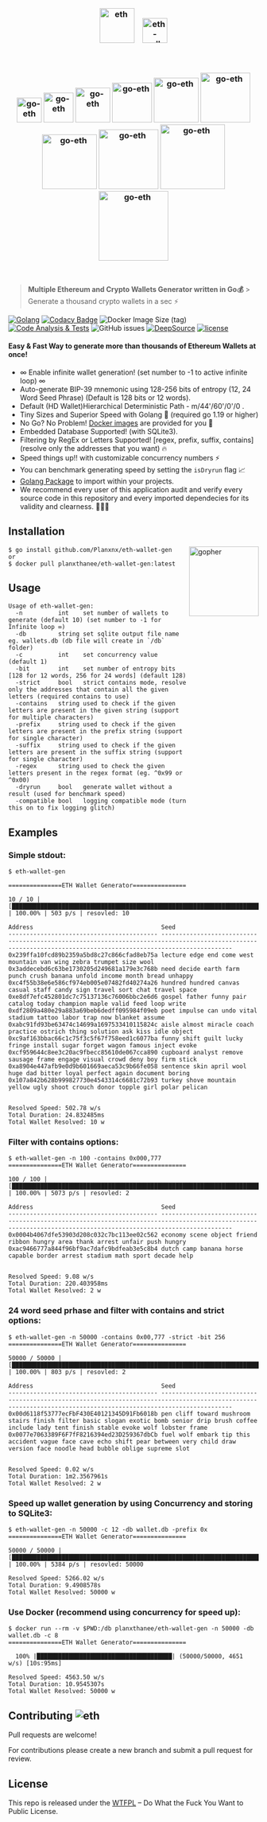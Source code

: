 <br>
<h3 align="center">
  
  <img src="https://user-images.githubusercontent.com/37617738/120125455-13de3a00-c1e3-11eb-9a51-707e2dcefdaa.png" alt="eth" height="70" />
   &nbsp&nbsp
  <img src="https://user-images.githubusercontent.com/37617738/120122724-aaefc580-c1d4-11eb-9343-234eb8fb3ab9.png" alt="eth-wallet-gen" height="50" />
</h3>
<br/>
<h3 align="center">
  <img src="https://user-images.githubusercontent.com/37617738/120087436-1886ed80-c112-11eb-945f-8065957a1dd0.png" alt="go-eth" height="50" />
  <img src="https://user-images.githubusercontent.com/37617738/120087436-1886ed80-c112-11eb-945f-8065957a1dd0.png" alt="go-eth" height="60" />
  <img src="https://user-images.githubusercontent.com/37617738/120087436-1886ed80-c112-11eb-945f-8065957a1dd0.png" alt="go-eth" height="70" />
  <img src="https://user-images.githubusercontent.com/37617738/120087436-1886ed80-c112-11eb-945f-8065957a1dd0.png" alt="go-eth" height="80" />
  <img src="https://user-images.githubusercontent.com/37617738/120087436-1886ed80-c112-11eb-945f-8065957a1dd0.png" alt="go-eth" height="90" />
  <img src="https://user-images.githubusercontent.com/37617738/120087436-1886ed80-c112-11eb-945f-8065957a1dd0.png" alt="go-eth" height="100" />
  <img src="https://user-images.githubusercontent.com/37617738/120087436-1886ed80-c112-11eb-945f-8065957a1dd0.png" alt="go-eth" height="110" />
  <img src="https://user-images.githubusercontent.com/37617738/120087436-1886ed80-c112-11eb-945f-8065957a1dd0.png" alt="go-eth" height="120" />
  <img src="https://user-images.githubusercontent.com/37617738/120087436-1886ed80-c112-11eb-945f-8065957a1dd0.png" alt="go-eth" height="130" />
  <img src="https://user-images.githubusercontent.com/37617738/120087436-1886ed80-c112-11eb-945f-8065957a1dd0.png" alt="go-eth" height="140" />
</h3>
<br>

> **Multiple Ethereum and Crypto Wallets Generator written in Go💰** > <br>Generate a thousand crypto wallets in a sec ⚡️

[![Golang](https://badges.aleen42.com/src/golang.svg)](https://golang.org/)
[![Codacy Badge](https://app.codacy.com/project/badge/Grade/1d765b63df4b4266bdcf653d5a024458)](https://www.codacy.com/gh/Planxnx/eth-wallet-gen/dashboard?utm_source=github.com&utm_medium=referral&utm_content=Planxnx/eth-wallet-gen&utm_campaign=Badge_Grade)
![Docker Image Size (tag)](https://img.shields.io/docker/image-size/planxthanee/eth-wallet-gen/latest)
[![Code Analysis & Tests](https://github.com/Planxnx/eth-wallet-gen/actions/workflows/code-analysis.yml/badge.svg)](https://github.com/Planxnx/eth-wallet-gen/actions/workflows/code-analysis.yml)
![GitHub issues](https://img.shields.io/github/issues/Planxnx/eth-wallet-gen)
[![DeepSource](https://deepsource.io/gh/Planxnx/eth-wallet-gen.svg/?label=active+issues)](https://deepsource.io/gh/Planxnx/eth-wallet-gen/?ref=repository-badge)
[![license](https://img.shields.io/badge/license-WTFPL%20--%20Do%20What%20the%20Fuck%20You%20Want%20to%20Public%20License-green.svg)](https://github.com/Planxnx/eth-wallet-gen/blob/main/LICENSE)

#### Easy & Fast Way to generate more than thousands of Ethereum Wallets at once!

- ∞ Enable infinite wallet generation! (set number to -1 to active infinite loop) ∞
- Auto-generate BIP-39 mnemonic using 128-256 bits of entropy (12, 24 Word Seed Phrase) (Default is 128 bits or 12 words).
- Default (HD Wallet)Hierarchical Deterministic Path - m/44'/60'/0'/0 .
- Tiny Sizes and Superior Speed with Golang 🚀 (required go 1.19 or higher)
- No Go? No Problem! [Docker images](https://hub.docker.com/r/planxthanee/eth-wallet-gen) are provided for you 🐳
- Embedded Database Supported! (with SQLite3).
- Filtering by RegEx or Letters Supported! [regex, prefix, suffix, contains] (resolve only the addresses that you want) 🔥
- Speed things up!! with customizable concurrency numbers ⚡️
- You can benchmark generating speed by setting the `isDryrun` flag 📈
- [Golang Package](https://github.com/Planxnx/eth-wallet-gen/blob/main/generator) to import within your projects.
- We recommend every user of this application audit and verify every source code in this repository and every imported dependecies for its validity and clearness. 👮🏻‍♂️

## Installation

<img  align="right" src="https://user-images.githubusercontent.com/37617738/120122855-b1cb0800-c1d5-11eb-9502-8d64bb275337.png" height="140" alt="gopher" />

```console
$ go install github.com/Planxnx/eth-wallet-gen
or
$ docker pull planxthanee/eth-wallet-gen:latest
```

## Usage

```console
Usage of eth-wallet-gen:
  -n          int    set number of wallets to generate (default 10) (set number to -1 for Infinite loop ∞)
  -db         string set sqlite output file name eg. wallets.db (db file will create in `/db` folder)
  -c          int    set concurrency value (default 1)
  -bit        int    set number of entropy bits [128 for 12 words, 256 for 24 words] (default 128)
  -strict     bool   strict contains mode, resolve only the addresses that contain all the given letters (required contains to use)
  -contains   string used to check if the given letters are present in the given string (support for multiple characters)
  -prefix     string used to check if the given letters are present in the prefix string (support for single character)
  -suffix     string used to check if the given letters are present in the suffix string (support for single character)
  -regex      string used to check the given letters present in the regex format (eg. ^0x99 or ^0x00)
  -dryrun     bool   generate wallet without a result (used for benchmark speed)
  -compatible bool   logging compatible mode (turn this on to fix logging glitch)
```

## Examples

### **Simple stdout:**

```console
$ eth-wallet-gen

===============ETH Wallet Generator===============

10 / 10 | [█████████████████████████████████████████████████████████████████████████████████████████████████████████████████████████████████████] | 100.00% | 503 p/s | resovled: 10

Address                                    Seed
------------------------------------------ ----------------------------------------------------------------------------------------------------------------------------------------------------------------
0x239ffa10fcd89b2359a5bd8c27c866cfad8eb75a lecture edge end come west mountain van wing zebra trumpet size wool
0x3addecebd6c63be1730205d249681a179e3c768b need decide earth farm punch crush banana unfold income month bread unhappy
0xc4f55b38e6e586cf974eb005e07482fd40274a26 hundred hundred canvas casual staff candy sign travel sort chat travel space
0xe8df7efc452801dc7c75137136c76006bbc2e6d6 gospel father funny pair catalog today champion maple valid feed loop write
0xdf2809a480e29a883a69beb6dedff095984f09eb poet impulse can undo vital stadium tattoo labor trap now blanket assume
0xabc91fd93be63474c14699a1697533410115824c aisle almost miracle coach practice ostrich thing solution ask kiss idle object
0xc9af163bbac66c1c75f3c5f67f758eed1c6077ba funny shift guilt lucky fringe install sugar forget wagon famous inject evoke
0xcf959644c8ee3c20ac9fbecc85610de067cca890 cupboard analyst remove sausage frame engage visual crowd deny boy firm stick
0xa8904e447afb9e0d9b601669aeca53c9b66fe058 sentence skin april wool huge dad bitter loyal perfect again document boring
0x107a842b628b999827730e4543314c6681c72b93 turkey shove mountain yellow ugly shoot crouch donor topple girl polar pelican


Resolved Speed: 502.78 w/s
Total Duration: 24.832485ms
Total Wallet Resolved: 10 w

```

### **Filter with contains options:**

```console
$ eth-wallet-gen -n 100 -contains 0x000,777
===============ETH Wallet Generator===============

100 / 100 | [██████████████████████████████████████████████████████████████████████████████████████████████████████████████████████████████] | 100.00% | 5073 p/s | resovled: 2

Address                                    Seed
------------------------------------------ ----------------------------------------------------------------------------------------------------------------------------------------------------------------
0x0004b4067dfe53903d208c032c7bc113ee02c562 economy scene object friend ribbon hungry area thank arrest unfair push hungry
0xac9466777a844f96bf9ac7dafc9bdfeab3e5c8b4 dutch camp banana horse capable border arrest stadium math sport decade help


Resolved Speed: 9.08 w/s
Total Duration: 220.403958ms
Total Wallet Resolved: 2 w
```

### **24 word seed prhase and filter with contains and strict options:**

```console
$ eth-wallet-gen -n 50000 -contains 0x00,777 -strict -bit 256
===============ETH Wallet Generator===============

50000 / 50000 | [██████████████████████████████████████████████████████████████████████████████████████████████████████████████████████████████] | 100.00% | 803 p/s | resovled: 2

Address                                    Seed
------------------------------------------ ----------------------------------------------------------------------------------------------------------------------------------------------------------------
0x00d6118f53777ecFbF430E40121345D91Fb6018b pen cliff toward mushroom stairs finish filter basic slogan exotic bomb senior drip brush coffee include lady tent finish stable evoke wolf lobster frame
0x0077e7063389F6F7fF8216394ed23D259367dbCb fuel wolf embark tip this accident vague face cave echo shift pear between very child draw version face noodle head bubble oblige supreme slot


Resolved Speed: 0.02 w/s
Total Duration: 1m2.3567961s
Total Wallet Resolved: 2 w
```

### **Speed up wallet generation by using Concurrency and storing to SQLite3:**

```console
$ eth-wallet-gen -n 50000 -c 12 -db wallet.db -prefix 0x
===============ETH Wallet Generator===============

50000 / 50000 | [█████████████████████████████████████████████████████████████████████████████████████████████████████████████████████████████] | 100.00% | 5384 p/s | resovled: 50000

Resolved Speed: 5266.02 w/s
Total Duration: 9.4908578s
Total Wallet Resolved: 50000 w
```

### **Use Docker (recommend using concurrency for speed up):**

```console
$ docker run --rm -v $PWD:/db planxthanee/eth-wallet-gen -n 50000 -db wallet.db -c 8
===============ETH Wallet Generator===============

  100% |██████████████████████████████████████| (50000/50000, 4651 w/s) [10s:95ms]

Resolved Speed: 4563.50 w/s
Total Duration: 10.9545307s
Total Wallet Resolved: 50000 w

```

## Contributing ![eth](https://user-images.githubusercontent.com/37617738/120125730-1d1bd680-c1e4-11eb-83ad-45664245cae9.png)

Pull requests are welcome!

For contributions please create a new branch and submit a pull request for review.

## License

This repo is released under the [WTFPL](http://www.wtfpl.net/) – Do What the Fuck You Want to Public License.
